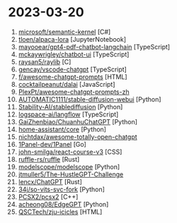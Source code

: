 # 2023-03-20

1. [microsoft/semantic-kernel](https://github.com/microsoft/semantic-kernel "Integrate cutting-edge LLM technology quickly and easily into your apps") [C#]
2. [tloen/alpaca-lora](https://github.com/tloen/alpaca-lora "Instruct-tune LLaMA on consumer hardware") [JupyterNotebook]
3. [mayooear/gpt4-pdf-chatbot-langchain](https://github.com/mayooear/gpt4-pdf-chatbot-langchain "GPT4 & LangChain Chatbot for large PDF docs") [TypeScript]
4. [mckaywrigley/chatbot-ui](https://github.com/mckaywrigley/chatbot-ui "A ChatGPT clone for running locally in your browser.") [TypeScript]
5. [raysan5/raylib](https://github.com/raysan5/raylib "A simple and easy-to-use library to enjoy videogames programming") [C]
6. [gencay/vscode-chatgpt](https://github.com/gencay/vscode-chatgpt "Your best AI pair programmer - open source only") [TypeScript]
7. [f/awesome-chatgpt-prompts](https://github.com/f/awesome-chatgpt-prompts "This repo includes ChatGPT prompt curation to use ChatGPT better.") [HTML]
8. [cocktailpeanut/dalai](https://github.com/cocktailpeanut/dalai "The simplest way to run LLaMA on your local machine") [JavaScript]
9. [PlexPt/awesome-chatgpt-prompts-zh](https://github.com/PlexPt/awesome-chatgpt-prompts-zh "ChatGPT 中文调教指南。各种场景使用指南。学习怎么让它听你的话。") 
10. [AUTOMATIC1111/stable-diffusion-webui](https://github.com/AUTOMATIC1111/stable-diffusion-webui "Stable Diffusion web UI") [Python]
11. [Stability-AI/stablediffusion](https://github.com/Stability-AI/stablediffusion "High-Resolution Image Synthesis with Latent Diffusion Models") [Python]
12. [logspace-ai/langflow](https://github.com/logspace-ai/langflow "⛓️ LangFlow is a UI for LangChain, designed with react-flow to provide an effortless way to experiment and prototype flows.") [TypeScript]
13. [GaiZhenbiao/ChuanhuChatGPT](https://github.com/GaiZhenbiao/ChuanhuChatGPT "GUI for ChatGPT API") [Python]
14. [home-assistant/core](https://github.com/home-assistant/core "🏡 Open source home automation that puts local control and privacy first.") [Python]
15. [nichtdax/awesome-totally-open-chatgpt](https://github.com/nichtdax/awesome-totally-open-chatgpt "A list of totally open alternatives to ChatGPT") 
16. [1Panel-dev/1Panel](https://github.com/1Panel-dev/1Panel "现代化、开源的 Linux 服务器运维管理面板。") [Go]
17. [john-smilga/react-course-v3](https://github.com/john-smilga/react-course-v3 "") [CSS]
18. [ruffle-rs/ruffle](https://github.com/ruffle-rs/ruffle "A Flash Player emulator written in Rust") [Rust]
19. [modelscope/modelscope](https://github.com/modelscope/modelscope "ModelScope: bring the notion of Model-as-a-Service to life.") [Python]
20. [jtmuller5/The-HustleGPT-Challenge](https://github.com/jtmuller5/The-HustleGPT-Challenge "Building Startups with an AI Co-Founder") 
21. [lencx/ChatGPT](https://github.com/lencx/ChatGPT "🔮 ChatGPT Desktop Application (Mac, Windows and Linux)") [Rust]
22. [34j/so-vits-svc-fork](https://github.com/34j/so-vits-svc-fork "so-vits-svc fork with REALTIME support (voice changer) and greatly improved interface.") [Python]
23. [PCSX2/pcsx2](https://github.com/PCSX2/pcsx2 "PCSX2 - The Playstation 2 Emulator") [C++]
24. [acheong08/EdgeGPT](https://github.com/acheong08/EdgeGPT "Reverse engineered API of Microsoft's Bing Chat") [Python]
25. [QSCTech/zju-icicles](https://github.com/QSCTech/zju-icicles "浙江大学课程攻略共享计划") [HTML]
